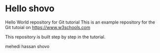 # Hello shovo
Hello World repository for Git tutorial
This is an example repository for the Git tutoial on https://www.w3schools.com

This repository is built step by step in the tutorial.

mehedi hassan shovo
